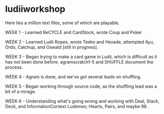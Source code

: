 # ludiiworkshop

Here lies a million text files, some of which are playable. 

WEEK 1 - Learned ReCYCLE and CardStock, wrote Coup and Poker

WEEK 2 - Learned Ludii Ropes, wrote Teeko and Hexade, attempted Ayu, Ordo, Catchup, and Oswald [still in progress].

WEEK 3 - Began trying to make a card game in Ludii, which is difficult as it has not been done before. agramscratch1-5 
and SHUFFLE document the process.

WEEK 4 - Agram is done, and we've got several leads on shuffling.

WEEK 5 - Began working through source code, as the shuffling lead was a bit of a mirage.

WEEK 6 - Understanding what's going wrong and working with Deal, Stack, Deck, and InformationContext
Ludemes; Hearts, Pairs, and maybe 98.
